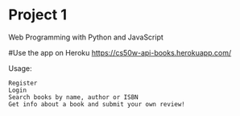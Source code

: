 # Project 1

Web Programming with Python and JavaScript

#Use the app on Heroku
https://cs50w-api-books.herokuapp.com/

Usage:

    Register
    Login
    Search books by name, author or ISBN
    Get info about a book and submit your own review!
